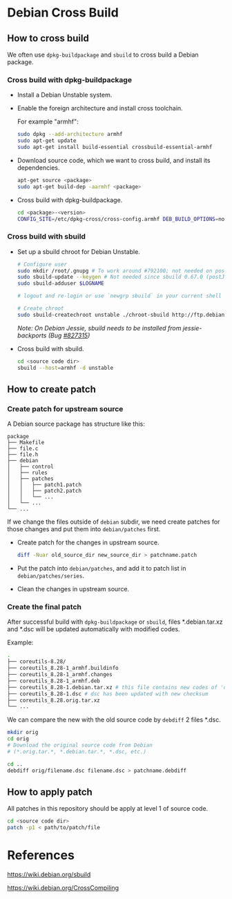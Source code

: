 # Debian Cross Build

## How to cross build

We often use `dpkg-buildpackage` and `sbuild` to cross build a Debian package.

### Cross build with dpkg-buildpackage

* Install a Debian Unstable system.

* Enable the foreign architecture and install cross toolchain.

  For example "armhf":

  ```sh
  sudo dpkg --add-architecture armhf
  sudo apt-get update
  sudo apt-get install build-essential crossbuild-essential-armhf
  ```

* Download source code, which we want to cross build, and install its dependencies.

  ```sh
  apt-get source <package>
  sudo apt-get build-dep -aarmhf <package>
  ```

* Cross build with dpkg-buildpackage.

  ```sh
  cd <package>-<version>
  CONFIG_SITE=/etc/dpkg-cross/cross-config.armhf DEB_BUILD_OPTIONS=nocheck dpkg-buildpackage -aarmhf
  ```

### Cross build with sbuild

* Set up a sbuild chroot for Debian Unstable.

  ```sh
  # Configure user
  sudo mkdir /root/.gnupg # To work around #792100; not needed on post-Jessie
  sudo sbuild-update --keygen # Not needed since sbuild 0.67.0 (postJessie, see #801798)
  sudo sbuild-adduser $LOGNAME

  # logout and re-login or use `newgrp sbuild` in your current shell

  # Create chroot
  sudo sbuild-createchroot unstable ./chroot-sbuild http://ftp.debian.org/debian
  ```

  *Note: On Debian Jessie, sbuild needs to be installed from jessie-backports (Bug [#827315](https://bugs.debian.org/cgi-bin/bugreport.cgi?bug=827315))*

* Cross build with sbuild.

  ```sh
  cd <source code dir>
  sbuild --host=armhf -d unstable
  ```

## How to create patch

### Create patch for upstream source

A Debian source package has structure like this:

```
package
├── Makefile
├── file.c
├── file.h
├── debian
│   ├── control
│   ├── rules
│   ├── patches
│   │   ├── patch1.patch
│   │   ├── patch2.patch
│   │   └── ...
│   └── ...
└── ...
```

If we change the files outside of `debian` subdir, we need create patches for those changes and put them into `debian/patches` first.

* Create patch for the changes in upstream source.

  ```sh
  diff -Nuar old_source_dir new_source_dir > patchname.patch
  ```

* Put the patch into `debian/patches`, and add it to patch list in `debian/patches/series`.
* Clean the changes in upstream source.

### Create the final patch

After successful build with `dpkg-buildpackage` or `sbuild`, files *.debian.tar.xz and *.dsc will be updated automatically with modified codes.

Example:

```sh
.
├── coreutils-8.28/
├── coreutils_8.28-1_armhf.buildinfo
├── coreutils_8.28-1_armhf.changes
├── coreutils_8.28-1_armhf.deb
├── coreutils_8.28-1.debian.tar.xz # this file contains new codes of 'debian' subdir
├── coreutils_8.28-1.dsc # dsc has been updated with new checksum
├── coreutils_8.28.orig.tar.xz
└── ...
```

We can compare the new with the old source code by `debdiff` 2 files *.dsc.

```sh
mkdir orig
cd orig
# Download the original source code from Debian
# (*.orig.tar.*, *.debian.tar.*, *.dsc, etc.)

cd ..
debdiff orig/filename.dsc filename.dsc > patchname.debdiff
```

## How to apply patch
All patches in this repository should be apply at level 1 of source code.
```sh
cd <source code dir>
patch -p1 < path/to/patch/file
```

# References

<https://wiki.debian.org/sbuild>

<https://wiki.debian.org/CrossCompiling>